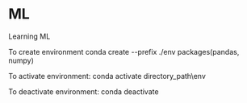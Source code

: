 # ML
Learning ML

To create environment
  conda create --prefix ./env packages(pandas, numpy)

To activate environment:
  conda activate directory_path\env

To deactivate environment:
  conda deactivate
